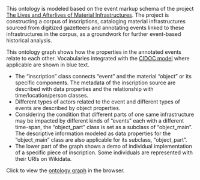 This ontology is modeled based on the event markup schema of the project [The Lives and Afterlives of Material Infrastructures](https://www.infrastructurelives.eu/). The project is constructing a corpus of inscriptions, cataloging material infrastructures sourced from digitized gazetteers and annotating events linked to these infrastructures in the corpus, as a groundwork for further event-based historical analysis.  
  
This ontology graph shows how the properties in the annotated events relate to each other. Vocabularies integrated with the [CIDOC model](https://www.cidoc-crm.org/) where applicable are shown in blue text. 
  
- The “inscription” class connects “event” and the material “object” or its specific components. The metadata of the inscription source are described with data properties and the relationship with time/location/person classes.  
- Different types of actors related to the event and different types of events are described by object properties.
- Considering the condition that different parts of one same infrastructure may be impacted by different kinds of “events” each with a different time-span, the “object_part” class is set as a subclass of “object_main”. The descriptive information modeled as data properties for the “object_main” class are also applicable for its subclass, “object_part”.
- The lower part of the graph shows a demo of individual implementation of a specific piece of inscription. Some individuals are represented with their URIs on Wikidata.
  
Click to view the [ontology graph](https://raw.githack.com/lizaodawn/material_infrastructures_event_ontology/main/ontology_graph_update.html) in the browser. 
